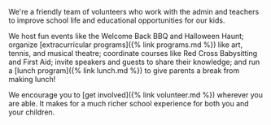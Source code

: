We're a friendly team of volunteers who work with the admin and teachers to improve school life and educational opportunities for our kids.

We host fun events like the Welcome Back BBQ and Halloween Haunt; organize [extracurricular programs]({% link programs.md %}) like art, tennis, and musical theatre; coordinate courses like Red Cross Babysitting and First Aid; invite speakers and guests to share their knowledge; and run a [lunch program]({% link lunch.md %}) to give parents a break from making lunch!

We encourage you to [get involved]({% link volunteer.md %}) wherever you are able. It makes for a much richer school experience for both you and your children.